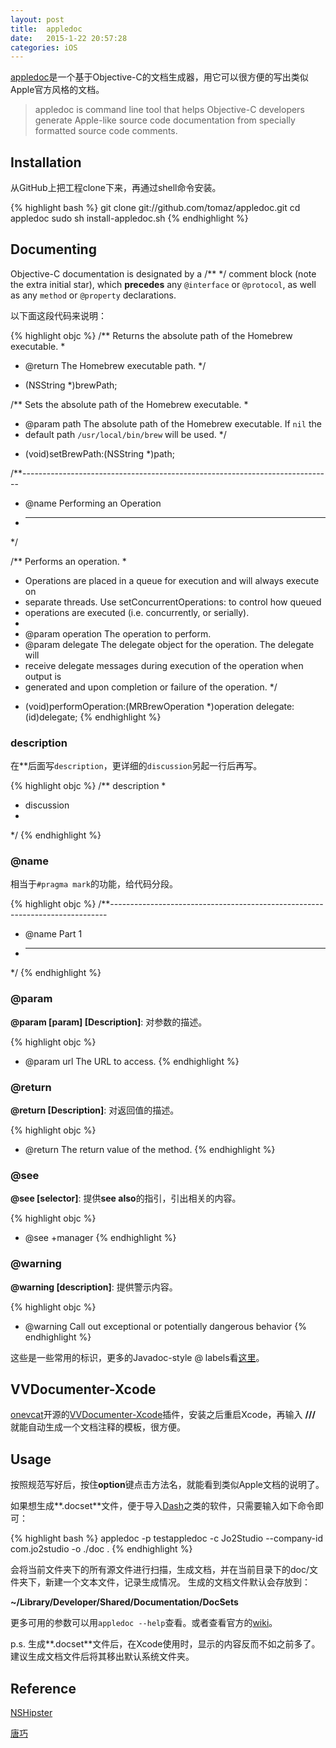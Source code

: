 ```yaml
---
layout: post
title:  appledoc
date:   2015-1-22 20:57:28
categories: iOS
---
```

[appledoc](https://github.com/tomaz/appledoc)是一个基于Objective-C的文档生成器，用它可以很方便的写出类似Apple官方风格的文档。

> appledoc is command line tool that helps Objective-C developers generate Apple-like source code documentation from specially formatted source code comments. 


## Installation
从GitHub上把工程clone下来，再通过shell命令安装。

{% highlight bash %}
git clone git://github.com/tomaz/appledoc.git
cd appledoc
sudo sh install-appledoc.sh
{% endhighlight %}

## Documenting

Objective-C documentation is designated by a /** */ comment block (note the extra initial star), which **precedes** any `@interface` or `@protocol`, as well as any `method` or `@property` declarations.

以下面这段代码来说明：

{% highlight objc %}
/** Returns the absolute path of the Homebrew executable.
 *
 * @return The Homebrew executable path.
 */
- (NSString *)brewPath;

/** Sets the absolute path of the Homebrew executable.
 *
 * @param path The absolute path of the Homebrew executable. If `nil` the
 * default path `/usr/local/bin/brew` will be used.
 */
- (void)setBrewPath:(NSString *)path;

/**-----------------------------------------------------------------------------
 * @name Performing an Operation
 * -----------------------------------------------------------------------------
 */

/** Performs an operation.
 *
 * Operations are placed in a queue for execution and will always execute on
 * separate threads. Use setConcurrentOperations: to control how queued
 * operations are executed (i.e. concurrently, or serially).
 *
 * @param operation The operation to perform.
 * @param delegate The delegate object for the operation. The delegate will
 * receive delegate messages during execution of the operation when output is
 * generated and upon completion or failure of the operation.
 */
- (void)performOperation:(MRBrewOperation *)operation delegate:(id<MRBrewDelegate>)delegate;
{% endhighlight %}

### description

在**后面写`description`，更详细的`discussion`另起一行后再写。

{% highlight objc %}
/** description
 *
 * discussion
 *
 */
{% endhighlight %}

### @name

相当于`#pragma mark`的功能，给代码分段。

{% highlight objc %}
/**-----------------------------------------------------------------------------
 * @name Part 1
 * -----------------------------------------------------------------------------
 */
{% endhighlight %}

### @param

**@param [param] [Description]**: 对参数的描述。

{% highlight objc %}
* @param url The URL to access.
{% endhighlight %}

### @return
**@return [Description]**: 对返回值的描述。

{% highlight objc %}
* @return The return value of the method.
{% endhighlight %}

### @see
**@see [selector]**: 提供**see also**的指引，引出相关的内容。

{% highlight objc %}
* @see +manager
{% endhighlight %}

### @warning
**@warning [description]**: 提供警示内容。

{% highlight objc %}
* @warning Call out exceptional or potentially dangerous behavior
{% endhighlight %}

这些是一些常用的标识，更多的Javadoc-style @ labels看[这里](https://github.com/tomaz/appledoc/wiki/appledoc-docs-comments)。

## VVDocumenter-Xcode

[onevcat](http://www.onevcat.com/)开源的[VVDocumenter-Xcode](https://github.com/onevcat/VVDocumenter-Xcode)插件，安装之后重启Xcode，再输入 **///** 就能自动生成一个文档注释的模板，很方便。

## Usage
按照规范写好后，按住**option**键点击方法名，就能看到类似Apple文档的说明了。

如果想生成**.docset**文件，便于导入[Dash](http://kapeli.com/dash)之类的软件，只需要输入如下命令即可：

{% highlight  bash %}
appledoc -p testappledoc -c Jo2Studio --company-id com.jo2studio -o ./doc .
{% endhighlight %}

会将当前文件夹下的所有源文件进行扫描，生成文档，并在当前目录下的doc/文件夹下，新建一个文本文件，记录生成情况。
生成的文档文件默认会存放到：

**~/Library/Developer/Shared/Documentation/DocSets**

更多可用的参数可以用`appledoc --help`查看。或者查看官方的[wiki](https://github.com/tomaz/appledoc/wiki/appledoc-docs-examples-basic)。

p.s. 生成**.docset**文件后，在Xcode使用时，显示的内容反而不如之前多了。建议生成文档文件后将其移出默认系统文件夹。

## Reference
[NSHipster](http://nshipster.com/documentation/)

[唐巧](http://blog.devtang.com/blog/2012/02/01/use-appledoc-to-generate-xcode-doc/)


